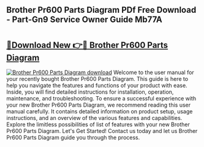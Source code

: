 ## Brother Pr600 Parts Diagram PDf Free Download - Part-Gn9 Service Owner Guide Mb77A

# <h2><a href="http://dfs0yua.blite.top/?on=Brother+Pr600+Parts+Diagram">🔗Download New 👉🔴 Brother Pr600 Parts Diagram</a></h2>

[![Brother Pr600 Parts Diagram download](https://i.imgur.com/lujVjoI.png)](http://dfs0yua.blite.top/?on=Brother+Pr600+Parts+Diagram)
Welcome to the user manual for your recently bought Brother Pr600 Parts Diagram. This guide is here to help you navigate the features and functions of your product with ease. Inside, you will find detailed instructions for installation, operation, maintenance, and troubleshooting. To ensure a successful experience with your new Brother Pr600 Parts Diagram, we recommend reading this user manual carefully. It contains detailed information on product setup, usage instructions, and an overview of the various features and capabilities. Explore the limitless possibilities of list of features with your new Brother Pr600 Parts Diagram. Let's Get Started! Contact us today and let us Brother Pr600 Parts Diagram guide you through the process.
